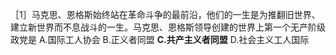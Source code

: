 ［1］马克思、恩格斯始终站在革命斗争的最前沿，他们的一生是为推翻旧世界、建立新世界而不息战斗的一生。马克思、恩格斯领导创建的世界上第一个无产阶级政党是
A.国际工人协会	B.正义者同盟	**C.共产主义者同盟**	D.社会主义工人国际
